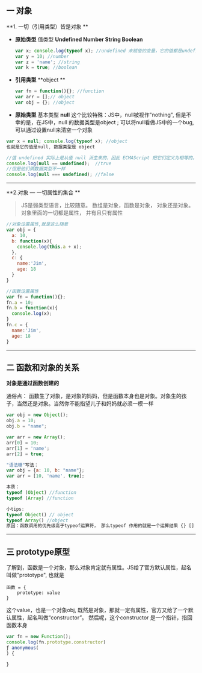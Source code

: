 ## 一 对象

**1. 一切（引用类型）皆是对象 **

- **原始类型**     值类型 
  **Undefined   Number   String   Boolean**

  ```javascript
  var x; console.log(typeof x); //undefined 未赋值的变量，它的值都是undefined，类型也是undefined; 任何变量都是可以通过设置undefined进行清空 x=undefined
  var y = 10; //number
  var z = 'name'; //string
  var k = true; //boolean
  ```

- **引用类型**
  **object **

  ```javascript
  var fn = function(){}; //function
  var arr = [];// object
  var obj = {}; //object
  ```

-  **原始类型**   基本类型
  **null**
  这个比较特殊：JS中，null被视作"nothing", 但是不幸的是，在JS中，null 的数据类型是object ; 可以将null看做JS中的一个bug, 可以通过设置null来清空一个对象

  ```javascript
  var x = null; console.log(typeof x); //object 
  也就是它的值是null, 数据类型是 object
  
  //值 undefined 实际上是从值 null 派生来的，因此 ECMAScript 把它们定义为相等的。
  console.log(null == undefined);  //true
  //但是他们俩数据类型不一样
  console.log(null === undefined); //false
  ```

---

**2.对象 — 一切属性的集合 **

> JS是弱类型语言，比较随意。 数组是对象，函数是对象， 对象还是对象。对象里面的一切都是属性， 并有且只有属性

```javascript
//对象设置属性,就是这么随意
var obj = {
  a: 10,
  b: function(x){
    console.log(this.a + x);
  }, 
  c: {
    name:'Jim',
    age: 18
  }
}

//函数设置属性
var fn = function(){};
fn.a = 10;
fn.b = function(x){
  console.log(x);
}
fn.c = {
  name:'Jim',
  age: 18
}
```

---

##  二 函数和对象的关系

**对象是通过函数创建的**

通俗点： 函数生了对象，是对象的妈妈，但是函数本身也是对象。对象生的孩子，当然还是对象。当然你不能指望儿子和妈妈就必须一模一样

```javascript
var obj = new Object();
obj.a = 10;
obj.b = "name";

var arr = new Array();
arr[0] = 10;
arr[1] = 'name';
arr[2] = true;

"语法糖"写法：
var obj = {a: 10, b: "name"};
var arr = [10, 'name', true];

本质：
typeof (Object) //function
typeof (Array) //function

小tips:
typeof Object() // object
typeof Array() //object  
原因：函数调用的优先级高于typeof运算符， 那么typeof 作用的就是一个运算结果 {} []
```

----

## 三 prototype原型

了解到，函数是一个对象，那么对象肯定就有属性。JS给了官方默认属性，起名叫做"prototype",  也就是

```
函数 = {
	prototype: value
}
```

这个value，也是一个对象obj, 既然是对象，那就一定有属性，官方又给了一个默认属性，起名叫做“constructor”。  然后呢，这个constructor 是一个指针，指回函数本身

```javascript
var fn = new Function();
console.log(fn.prototype.constructor)
ƒ anonymous(
) {

}
```





